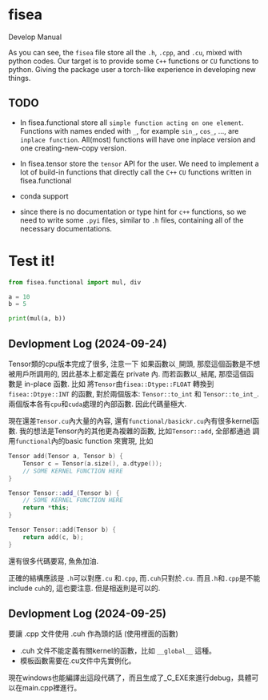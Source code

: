 # fisea

Develop Manual

As you can see, the `fisea` file store all the `.h`, `.cpp`, and `.cu`, mixed with python codes. Our target is to provide some `C++` functions or `CU` functions to python. Giving the package user a torch-like experience in developing new things.

## TODO
- In fisea.functional store all `simple function acting on one element`. Functions with names ended with `_`, for example `sin_`, `cos_`, ..., are `inplace function`. All(most) functions will have one inplace version and one creating-new-copy version.

- In fisea.tensor store the `tensor` API for the user. We need to implement a lot of build-in functions that directly call the `C++` `CU` functions written in fisea.functional

- conda support

- since there is no documentation or type hint for `c++` functions, so we need to write some `.pyi` files, similar to `.h` files, containing all of the necessary documentations.

# Test it!
```python
from fisea.functional import mul, div

a = 10
b = 5

print(mul(a, b))
```

## Devlopment Log (2024-09-24)

Tensor類的cpu版本完成了很多, 注意一下 如果函數以`_`開頭, 那麼這個函數是不想被用戶所調用的, 因此基本上都定義在 private 內. 而若函數以`_`結尾, 那麼這個函數是 in-place 函數. 比如 將`Tensor`由`fisea::Dtype::FLOAT` 轉換到 `fisea::Dtpye::INT` 的函數, 對於兩個版本: `Tensor::to_int` 和 `Tensor::to_int_`. 兩個版本各有`cpu`和`cuda`處理的內部函數. 因此代碼量極大.

現在還差`Tensor.cu`內大量的內容, 還有`functional/basickr.cu`內有很多kernel函數. 我的想法是Tensor內的其他更為複雜的函數, 比如`Tensor::add`, 全部都通過 調用`functional`內的basic function 來實現, 比如
```cpp
Tensor add(Tensor a, Tensor b) {
    Tensor c = Tensor(a.size(), a.dtype());
    // SOME KERNEL FUNCTION HERE
}

Tensor Tensor::add_(Tensor b) {
    // SOME KERNEL FUNCTION HERE
    return *this;
}

Tensor Tensor::add(Tensor b) {
    return add(c, b);
}
```
還有很多代碼要寫, 魚魚加油.

正確的結構應該是 `.h`可以對應`.cu` 和`.cpp`, 而`.cuh`只對於`.cu`. 而且`.h`和`.cpp`是不能include `cuh`的, 這也要注意.  但是相返則是可以的.

## Devlopment Log (2024-09-25)
要讓 .cpp 文件使用 .cuh 作為頭的話 (使用裡面的函數)
- .cuh 文件不能定義有關kernel的函數，比如 `__global__` 這種。
- 模板函數需要在.cu文件中先實例化。

現在windows也能編譯出這段代碼了，而且生成了_C_EXE來進行debug，具體可以在main.cpp裡進行。